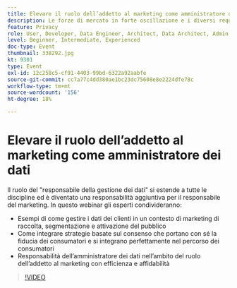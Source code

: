 ```yaml
---
title: Elevare il ruolo dell’addetto al marketing come amministratore dei dati
description: Le forze di mercato in forte oscillazione e i diversi requisiti in materia di privacy dei consumatori possono presentare scenari complessi per l’addetto al marketing digitale. Per mantenere le campagne nella giusta direzione dei regolamenti, i team di marketing hanno bisogno dei loro omologhi IT per avere un processo semplificato che consenta di verificare in futuro il processo di governance dei dati, che consenta idealmente a tutti di seguire e applicare le regole di utilizzo responsabile dei dati dei consumatori. Ascolta le considerazioni di Adobe e di Scotiabank Digital sulla gestione responsabile dei dati.
feature: Privacy
role: User, Developer, Data Engineer, Architect, Data Architect, Admin, Leader
level: Beginner, Intermediate, Experienced
doc-type: Event
thumbnail: 338292.jpg
kt: 9301
type: Event
exl-id: 12c258c5-cf91-4403-99bd-6322a92aabfe
source-git-commit: cc7a77c4dd380ae1bc23dc75608e8e2224dfe78c
workflow-type: tm+mt
source-wordcount: '156'
ht-degree: 18%

---
```


# Elevare il ruolo dell’addetto al marketing come amministratore dei dati

Il ruolo del &quot;responsabile della gestione dei dati&quot; si estende a tutte le discipline ed è diventato una responsabilità aggiuntiva per il responsabile del marketing. In questo webinar gli esperti condivideranno:

* Esempi di come gestire i dati dei clienti in un contesto di marketing di raccolta, segmentazione e attivazione del pubblico
* Come integrare strategie basate sul consenso che portano con sé la fiducia dei consumatori e si integrano perfettamente nel percorso dei consumatori
* Responsabilità dell’amministratore dei dati nell’ambito del ruolo dell’addetto al marketing con efficienza e affidabilità

>[!VIDEO](https://video.tv.adobe.com/v/338292/?quality=12&learn=on)
